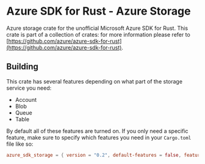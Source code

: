 # Azure SDK for Rust - Azure Storage 

Azure storage crate for the unofficial Microsoft Azure SDK for Rust. This crate is part of a collection of crates: for more information please refer to [https://github.com/azure/azure-sdk-for-rust](https://github.com/azure/azure-sdk-for-rust).

## Building

This crate has several features depending on what part of the storage service you need:
* Account
* Blob
* Queue
* Table

By default all of these features are turned on. If you only need a specific feature, make sure to specify which features you need in your `Cargo.toml` file like so:

```toml
azure_sdk_storage = { version = "0.2", default-features = false, features = ["blob"] }
```

